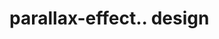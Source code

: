 # parallax-effect.. design                                                                                                                                                                                                                                                                                                                 
                                     

